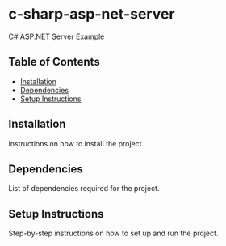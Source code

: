 # c-sharp-asp-net-server

C# ASP.NET Server Example

## Table of Contents

- [Installation](#installation)
- [Dependencies](#dependencies)
- [Setup Instructions](#setup-instructions)

## Installation

Instructions on how to install the project.

## Dependencies

List of dependencies required for the project.

## Setup Instructions

Step-by-step instructions on how to set up and run the project.

